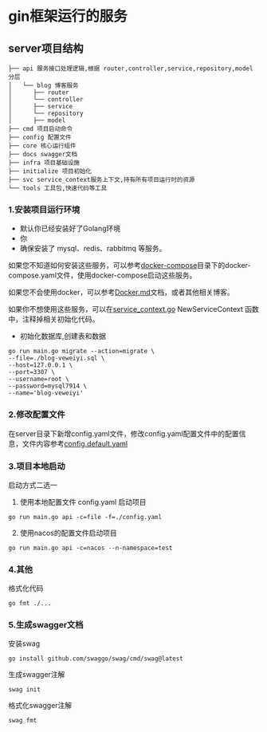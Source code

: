 # gin框架运行的服务


## server项目结构

```shell
├── api 服务接口处理逻辑,根据 router,controller,service,repository,model 分层
│   └── blog 博客服务
│      ├── router
│      └── controller
│      ├── service
│      └── repository
│      ├── model
├── cmd 项目启动命令
├── config 配置文件
├── core 核心运行组件
├── docs swagger文档
├── infra 项目基础设施
├── initialize 项目初始化
├── svc service_context服务上下文,持有所有项目运行时的资源
└── tools 工具包,快速代码等工具
```

### 1.安装项目运行环境
- 默认你已经安装好了Golang环境
- 你
- 确保安装了 mysql、redis、rabbitmq 等服务。

如果您不知道如何安装这些服务，可以参考[docker-compose](../deploy/docker-compose)目录下的docker-compose.yaml文件，使用docker-compose启动这些服务。

如果您不会使用docker，可以参考[Docker.md](../zero/resource/docker-compose/Docker.md)文档，或者其他相关博客。

如果你不想使用这些服务，可以在[service_context.go](svc/service_context.go) NewServiceContext 函数中，注释掉相关初始化代码。

- 初始化数据库,创建表和数据
```shell
go run main.go migrate --action=migrate \
--file=./blog-veweiyi.sql \
--host=127.0.0.1 \
--port=3307 \
--username=root \
--password=mysql7914 \
--name='blog-veweiyi'  
```

### 2.修改配置文件
在server目录下新增config.yaml文件，修改config.yaml配置文件中的配置信息，文件内容参考[config.default.yaml](server/config.default.yaml)


### 3.项目本地启动
启动方式二选一

1. 使用本地配置文件 config.yaml 启动项目
```shell
go run main.go api -c=file -f=./config.yaml
```

2. 使用nacos的配置文件启动项目
```shell
go run main.go api -c=nacos --n-namespace=test
```

### 4.其他

格式化代码
```shell
go fmt ./...
```

### 5.生成swagger文档
安装swag
```shell
go install github.com/swaggo/swag/cmd/swag@latest
```

生成swagger注解
```shell
swag init
```

格式化swagger注解

```shell
swag fmt
```
